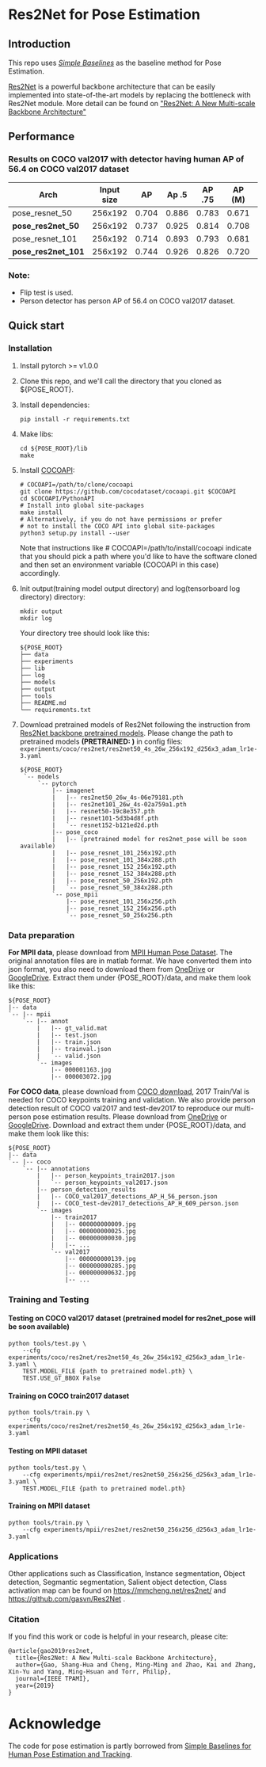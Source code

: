 # Res2Net for Pose Estimation


## Introduction
This repo uses [*Simple Baselines*](http://openaccess.thecvf.com/content_ECCV_2018/html/Bin_Xiao_Simple_Baselines_for_ECCV_2018_paper.html) as the baseline method for Pose Estimation. 

[Res2Net](https://github.com/gasvn/Res2Net) is a powerful backbone architecture that can be easily implemented into state-of-the-art models by replacing the bottleneck with Res2Net module.
More detail can be found on [ "Res2Net: A New Multi-scale Backbone Architecture"](https://arxiv.org/pdf/1904.01169.pdf)

## Performance

### Results on COCO val2017 with detector having human AP of 56.4 on COCO val2017 dataset
| Arch                   | Input size   |   AP  | Ap .5 | AP .75 | AP (M) | AP (L) |
|--------------------    |--------------|-------|-------|--------|--------|--------|
| pose_resnet_50         |    256x192   | 0.704 | 0.886 |  0.783 |  0.671 |  0.772 |
| **pose_res2net_50**    |    256x192   | 0.737 | 0.925 |  0.814 |  0.708 |  0.782 |
| pose_resnet_101        |    256x192   | 0.714 | 0.893 |  0.793 |  0.681 |  0.781 |
| **pose_res2net_101**   |    256x192   | 0.744 | 0.926 |  0.826 |  0.720 |  0.785 |


### Note:
- Flip test is used.
- Person detector has person AP of 56.4 on COCO val2017 dataset.

## Quick start
### Installation
1. Install pytorch >= v1.0.0 
2. Clone this repo, and we'll call the directory that you cloned as ${POSE_ROOT}.
3. Install dependencies:
   ```
   pip install -r requirements.txt
   ```
4. Make libs:
   ```
   cd ${POSE_ROOT}/lib
   make
   ```
5. Install [COCOAPI](https://github.com/cocodataset/cocoapi):
   ```
   # COCOAPI=/path/to/clone/cocoapi
   git clone https://github.com/cocodataset/cocoapi.git $COCOAPI
   cd $COCOAPI/PythonAPI
   # Install into global site-packages
   make install
   # Alternatively, if you do not have permissions or prefer
   # not to install the COCO API into global site-packages
   python3 setup.py install --user
   ```
   Note that instructions like # COCOAPI=/path/to/install/cocoapi indicate that you should pick a path where you'd like to have the software cloned and then set an environment variable (COCOAPI in this case) accordingly.
6. Init output(training model output directory) and log(tensorboard log directory) directory:

   ```
   mkdir output 
   mkdir log
   ```

   Your directory tree should look like this:

   ```
   ${POSE_ROOT}
   ├── data
   ├── experiments
   ├── lib
   ├── log
   ├── models
   ├── output
   ├── tools 
   ├── README.md
   └── requirements.txt
   ```

7. Download pretrained models of Res2Net following the instruction from [Res2Net backbone pretrained models](https://github.com/gasvn/Res2Net). Please change the path to pretrained models **(PRETRAINED: )** in config files:  `experiments/coco/res2net/res2net50_4s_26w_256x192_d256x3_adam_lr1e-3.yaml`
   ```
   ${POSE_ROOT}
    `-- models
        `-- pytorch
            |-- imagenet
            |   |-- res2net50_26w_4s-06e79181.pth
            |   |-- res2net101_26w_4s-02a759a1.pth
            |   |-- resnet50-19c8e357.pth
            |   |-- resnet101-5d3b4d8f.pth
            |   `-- resnet152-b121ed2d.pth
            |-- pose_coco
            |   |-- (pretrained model for res2net_pose will be soon available)
            |   |-- pose_resnet_101_256x192.pth
            |   |-- pose_resnet_101_384x288.pth
            |   |-- pose_resnet_152_256x192.pth
            |   |-- pose_resnet_152_384x288.pth
            |   |-- pose_resnet_50_256x192.pth
            |   `-- pose_resnet_50_384x288.pth
            `-- pose_mpii
                |-- pose_resnet_101_256x256.pth
                |-- pose_resnet_152_256x256.pth
                `-- pose_resnet_50_256x256.pth

   ```
   
### Data preparation
**For MPII data**, please download from [MPII Human Pose Dataset](http://human-pose.mpi-inf.mpg.de/). The original annotation files are in matlab format. We have converted them into json format, you also need to download them from [OneDrive](https://1drv.ms/f/s!AhIXJn_J-blW00SqrairNetmeVu4) or [GoogleDrive](https://drive.google.com/drive/folders/1En_VqmStnsXMdldXA6qpqEyDQulnmS3a?usp=sharing).
Extract them under {POSE_ROOT}/data, and make them look like this:
```
${POSE_ROOT}
|-- data
`-- |-- mpii
    `-- |-- annot
        |   |-- gt_valid.mat
        |   |-- test.json
        |   |-- train.json
        |   |-- trainval.json
        |   `-- valid.json
        `-- images
            |-- 000001163.jpg
            |-- 000003072.jpg
```

**For COCO data**, please download from [COCO download](http://cocodataset.org/#download), 2017 Train/Val is needed for COCO keypoints training and validation. We also provide person detection result of COCO val2017 and test-dev2017 to reproduce our multi-person pose estimation results. Please download from [OneDrive](https://1drv.ms/f/s!AhIXJn_J-blWzzDXoz5BeFl8sWM-) or [GoogleDrive](https://drive.google.com/drive/folders/1fRUDNUDxe9fjqcRZ2bnF_TKMlO0nB_dk?usp=sharing).
Download and extract them under {POSE_ROOT}/data, and make them look like this:
```
${POSE_ROOT}
|-- data
`-- |-- coco
    `-- |-- annotations
        |   |-- person_keypoints_train2017.json
        |   `-- person_keypoints_val2017.json
        |-- person_detection_results
        |   |-- COCO_val2017_detections_AP_H_56_person.json
        |   |-- COCO_test-dev2017_detections_AP_H_609_person.json
        `-- images
            |-- train2017
            |   |-- 000000000009.jpg
            |   |-- 000000000025.jpg
            |   |-- 000000000030.jpg
            |   |-- ... 
            `-- val2017
                |-- 000000000139.jpg
                |-- 000000000285.jpg
                |-- 000000000632.jpg
                |-- ... 
```

### Training and Testing

#### Testing on COCO val2017 dataset (pretrained model for res2net_pose will be soon available)
```
python tools/test.py \
    --cfg experiments/coco/res2net/res2net50_4s_26w_256x192_d256x3_adam_lr1e-3.yaml \
    TEST.MODEL_FILE {path to pretrained model.pth} \
    TEST.USE_GT_BBOX False
```

#### Training on COCO train2017 dataset

```
python tools/train.py \
    --cfg experiments/coco/res2net/res2net50_4s_26w_256x192_d256x3_adam_lr1e-3.yaml
```

#### Testing on MPII dataset
```
python tools/test.py \
    --cfg experiments/mpii/res2net/res2net50_256x256_d256x3_adam_lr1e-3.yaml \
    TEST.MODEL_FILE {path to pretrained model.pth}
```

#### Training on MPII dataset

```
python tools/train.py \
    --cfg experiments/mpii/res2net/res2net50_256x256_d256x3_adam_lr1e-3.yaml
```

### Applications
Other applications such as Classification, Instance segmentation, Object detection, Segmantic segmentation, Salient object detection, Class activation map can be found on https://mmcheng.net/res2net/ and https://github.com/gasvn/Res2Net .

### Citation
If you find this work or code is helpful in your research, please cite:
```
@article{gao2019res2net,
  title={Res2Net: A New Multi-scale Backbone Architecture},
  author={Gao, Shang-Hua and Cheng, Ming-Ming and Zhao, Kai and Zhang, Xin-Yu and Yang, Ming-Hsuan and Torr, Philip},
  journal={IEEE TPAMI},
  year={2019}
}
```
# Acknowledge
The code for pose estimation is partly borrowed from [Simple Baselines for Human Pose Estimation and Tracking](https://github.com/microsoft/human-pose-estimation.pytorch).